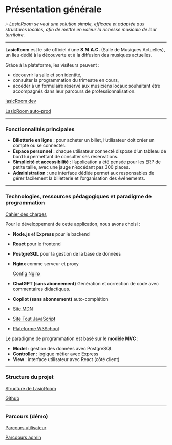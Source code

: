 # Présentation générale  

🎶 *LasicRoom se veut une solution simple, efficace et adaptée aux structures locales, afin de mettre en valeur la richesse musicale de leur territoire.*

---

**LasicRoom** est le site officiel d’une **S.M.A.C.** (Salle de Musiques Actuelles), un lieu dédié à la découverte et à la diffusion des musiques actuelles.  

Grâce à la plateforme, les visiteurs peuvent :  
- découvrir la salle et son identité,  
- consulter la programmation du trimestre en cours,  
- accéder à un formulaire réservé aux musiciens locaux souhaitant être accompagnés dans leur parcours de professionnalisation.

[lasicRoom dev](https://lasicroom.local/)

[LasicRoom auto-prod](https://90.0.94.33/)

---

### Fonctionnalités principales  

- **Billetterie en ligne** : pour acheter un billet, l’utilisateur doit créer un compte ou se connecter.  
- **Espace personnel** : chaque utilisateur connecté dispose d’un tableau de bord lui permettant de consulter ses réservations.  
- **Simplicité et accessibilité** : l’application a été pensée pour les ERP de petite taille, avec une jauge n’excédant pas 300 places.  
- **Administration** : une interface dédiée permet aux responsables de gérer facilement la billetterie et l’organisation des événements.  

---

### Technologies, ressources pédagogiques et paradigme de programmation

[Cahier des charges](/documentation_technique/Projet%20-%20Développement%20du%20site%20web%20de%20La%20sicRoom%20–%20Salle%20de%20concert%20SMAC.pdf)

Pour le développement de cette application, nous avons choisi :  
- **Node.js** et **Express** pour le backend  
- **React** pour le frontend  
- **PostgreSQL** pour la gestion de la base de données  
- **Nginx** comme serveur et proxy  

    [Config Nginx](./configuration_nginx)

- **ChatGPT (sans abonnement)** Génération et correction de code avec commentaires didactiques.
- **Copilot (sans abonnement)** auto-complétion
- [Site MDN](https://developer.mozilla.org/fr/)
- [Site Tout JavaScript](https://www.toutjavascript.com/livre/scripts.php)
- [Plateforme W3School](https://profile.w3schools.com)

Le paradigme de programmation est basé sur le **modèle MVC** :  
- **Model** : gestion des données avec PostgreSQL  
- **Controller** : logique métier avec Express  
- **View** : interface utilisateur avec React (côté client)  

---

### Structure du projet ###

[Structure de LasicRoom](../structure_générale.md) 

[Github](https://github.com/Ilaria-Digital-School/Projet.Arnaud.Bonnafoux.2025.git)

---

### Parcours (démo)

[Parcours utilisateur](./parcours_utilisateur.md)

[Parcdours admin](./parcours_admin.md)



